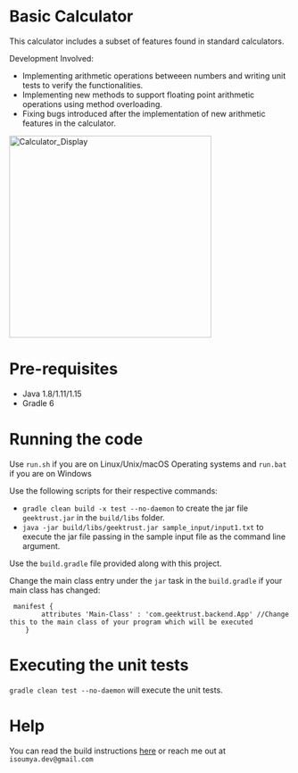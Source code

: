 # Basic Calculator

This calculator includes a subset of features found in standard calculators. 

Development Involved:
* Implementing arithmetic operations betweeen numbers and writing unit tests to verify the functionalities.
* Implementing new methods to support floating point arithmetic operations using method overloading.
* Fixing bugs introduced after the implementation of new arithmetic features in the calculator.


<img width="362" alt="Calculator_Display" src="https://github.com/SoumyaMehta/Basic-Calculator/assets/69056406/dc4d6217-9bf3-448f-86f2-16a818fef3bc">

# Pre-requisites

* Java 1.8/1.11/1.15
* Gradle 6

# Running the code

Use `run.sh` if you are on Linux/Unix/macOS Operating systems and `run.bat` if you are on Windows

Use the following scripts for their respective commands:
* `gradle clean build -x test --no-daemon` to create the jar file `geektrust.jar` in the `build/libs` folder.
* `java -jar build/libs/geektrust.jar sample_input/input1.txt` to execute the jar file passing in the sample input file as the command line argument.

Use the `build.gradle` file provided along with this project. 

Change the main class entry under the `jar` task in the `build.gradle` if your main class has changed:
```
 manifest {
        attributes 'Main-Class' : 'com.geektrust.backend.App' //Change this to the main class of your program which will be executed
    }
```

# Executing the unit tests

 `gradle clean test --no-daemon` will execute the unit tests.

# Help

You can read the build instructions [here](https://github.com/geektrust/coding-problem-artefacts/tree/master/Java) or reach me out at `isoumya.dev@gmail.com`
